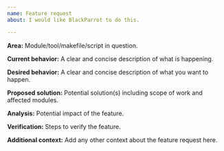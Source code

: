 ```yaml
---
name: Feature request
about: I would like BlackParrot to do this.

---
```


**Area:**
Module/tool/makefile/script in question.

**Current behavior:**
A clear and concise description of what is happening.

**Desired behavior:**
A clear and concise description of what you want to happen.

**Proposed solution:**
Potential solution(s) including scope of work and affected modules.

**Analysis:**
Potential impact of the feature.

**Verification:**
Steps to verify the feature.

**Additional context:**
Add any other context about the feature request here.
